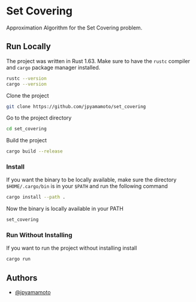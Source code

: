 # Set Covering

Approximation Algorithm for the Set Covering problem.

## Run Locally

The project was written in Rust 1.63. Make sure to have the `rustc` compiler and `cargo` package manager installed.

```bash
rustc --version
cargo --version
```

Clone the project

```bash
git clone https://github.com/jpyamamoto/set_covering
```

Go to the project directory

```bash
cd set_covering
```

Build the project

```bash
cargo build --release
```

### Install

If you want the binary to be locally available, make sure the directory `$HOME/.cargo/bin` is in your `$PATH` and run the following command

```bash
cargo install --path .
```

Now the binary is locally available in your PATH

```bash
set_covering
```

### Run Without Installing

If you want to run the project without installing install

```bash
cargo run
```

## Authors

- [@jpyamamoto](https://www.github.com/jpyamamoto)

